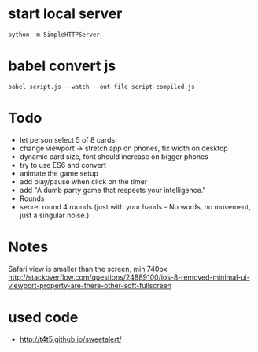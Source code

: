 # start local server
```
python -m SimpleHTTPServer
```

# babel convert js
```
babel script.js --watch --out-file script-compiled.js
```

# Todo
* let person select 5 of 8 cards
* change viewport -> stretch app on phones, fix width on desktop
* dynamic card size, font should increase on bigger phones
* try to use ES6 and convert
* animate the game setup
* add play/pause when click on the timer
* add "A dumb party game
that respects your intelligence."
* Rounds
* secret round 4 rounds (just with your hands - No words, no movement, just a singular noise.)


# Notes
Safari view is smaller than the screen, min 740px
http://stackoverflow.com/questions/24889100/ios-8-removed-minimal-ui-viewport-property-are-there-other-soft-fullscreen

# used code
* http://t4t5.github.io/sweetalert/
